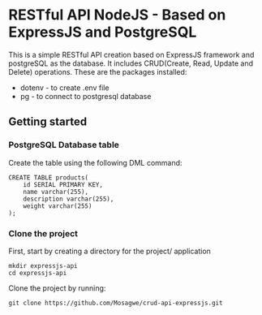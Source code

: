 # RESTful API NodeJS - Based on ExpressJS and PostgreSQL
This is a simple RESTful API creation based on ExpressJS framework  and postgreSQL as the database. It includes CRUD(Create, Read, Update and Delete) operations.
These are the packages installed:
* dotenv - to create .env file
* pg - to connect to postgresql database

## Getting started
### PostgreSQL Database table
Create the table using the following DML command:
```
CREATE TABLE products(
    id SERIAL PRIMARY KEY,
    name varchar(255),
    description varchar(255),
    weight varchar(255)
);
```
### Clone the project
First, start by creating a directory for the project/ application
```
mkdir expressjs-api
cd expressjs-api
```

Clone the project by running:
```
git clone https://github.com/Mosagwe/crud-api-expressjs.git

```






